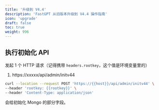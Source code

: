 ```yaml
---
title: '升级到 V4.4'
description: 'FastGPT 从旧版本升级到 V4.4 操作指南'
icon: 'upgrade'
draft: false
toc: true
weight: 996
---
```


## 执行初始化 API

发起 1 个 HTTP 请求（记得携带 `headers.rootkey`，这个值是环境变量里的）

1. https://xxxxx/api/admin/initv44

```bash
curl --location --request POST 'https://{{host}}/api/admin/initv44' \
--header 'rootkey: {{rootkey}}' \
--header 'Content-Type: application/json'
```

会给初始化 Mongo 的部分字段。

